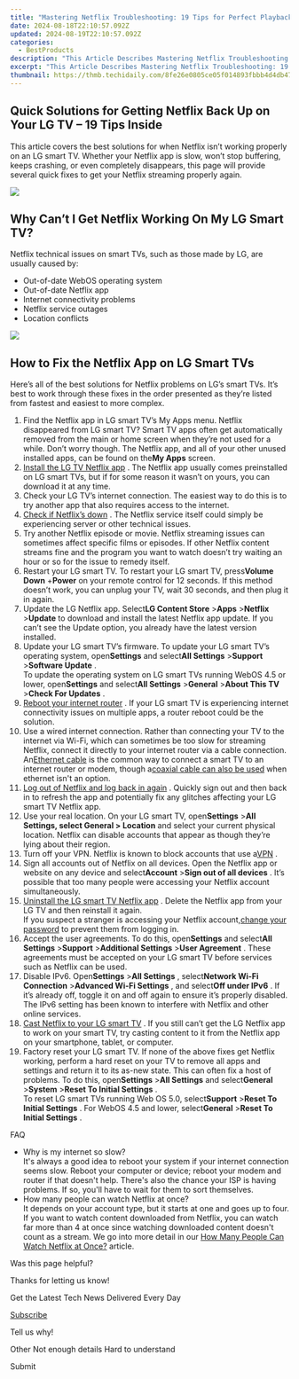 ```yaml
---
title: "Mastering Netflix Troubleshooting: 19 Tips for Perfect Playback on LG Displays"
date: 2024-08-18T22:10:57.092Z
updated: 2024-08-19T22:10:57.092Z
categories:
  - BestProducts
description: "This Article Describes Mastering Netflix Troubleshooting: 19 Tips for Perfect Playback on LG Displays"
excerpt: "This Article Describes Mastering Netflix Troubleshooting: 19 Tips for Perfect Playback on LG Displays"
thumbnail: https://thmb.techidaily.com/8fe26e0805ce05f014893fbbb4d4db477ab6f4023c6f698c9064238804be4852.jpg
---
```


## Quick Solutions for Getting Netflix Back Up on Your LG TV – 19 Tips Inside
 This article covers the best solutions for when Netflix isn’t working properly on an LG smart TV. Whether your Netflix app is slow, won’t stop buffering, keeps crashing, or even completely disappears, this page will provide several quick fixes to get your Netflix streaming properly again.

<!-- affiliate ads begin -->
<a href="https://secure.2checkout.com/order/checkout.php?PRODS=4620780&QTY=1&AFFILIATE=108875&CART=1"><img src="https://secure.avangate.com/images/merchant/07dd4d5a72f5740ef0f035f201951476/728__90banner.jpg" border="0"></a>
<!-- affiliate ads end -->
## Why Can’t I Get Netflix Working On My LG Smart TV?

 Netflix technical issues on smart TVs, such as those made by LG, are usually caused by:

* Out-of-date WebOS operating system
* Out-of-date Netflix app
* Internet connectivity problems
* Netflix service outages
* Location conflicts

<!-- affiliate ads begin -->
<a href="https://store.movavi.com/affiliate.php?ACCOUNT=MOVAVI&AFFILIATE=108875&PATH=https%3A%2F%2Fwww.movavi.com%3FAFFILIATE%3D108875%26RESOURCE%3DBanner%2B728x90"><img src="https://mcusercontent.com/0885a03ded3d480dca9287f12/images/2e76fe6a-3010-1b37-7846-f34ff9c6b4ca.png" border="0"></a>
<!-- affiliate ads end -->
## How to Fix the Netflix App on LG Smart TVs

 Here’s all of the best solutions for Netflix problems on LG’s smart TVs. It’s best to work through these fixes in the order presented as they’re listed from fastest and easiest to more complex.  

1. Find the Netflix app in LG smart TV’s My Apps menu. Netflix disappeared from LG smart TV? Smart TV apps often get automatically removed from the main or home screen when they’re not used for a while. Don’t worry though. The Netflix app, and all of your other unused installed apps, can be found on the**My Apps** screen.
2. [Install the LG TV Netflix app](https://www.lifewire.com/how-to-add-apps-to-a-smart-tv-4172379) . The Netflix app usually comes preinstalled on LG smart TVs, but if for some reason it wasn’t on yours, you can download it at any time.
3. Check your LG TV’s internet connection. The easiest way to do this is to try another app that also requires access to the internet.
4. [Check if Netflix’s down](https://help.netflix.com/en/is-netflix-down) . The Netflix service itself could simply be experiencing server or other technical issues.
5. Try another Netflix episode or movie. Netflix streaming issues can sometimes affect specific films or episodes. If other Netflix content streams fine and the program you want to watch doesn’t try waiting an hour or so for the issue to remedy itself.
6. Restart your LG smart TV. To restart your LG smart TV, press**Volume Down** +**Power** on your remote control for 12 seconds. If this method doesn’t work, you can unplug your TV, wait 30 seconds, and then plug it in again.
7. Update the LG Netflix app. Select**LG Content Store** \>**Apps** \>**Netflix** \>**Update** to download and install the latest Netflix app update. If you can’t see the Update option, you already have the latest version installed.
8. Update your LG smart TV’s firmware. To update your LG smart TV’s operating system, open**Settings** and select**All Settings** \>**Support** \>**Software Update** .  
 To update the operating system on LG smart TVs running WebOS 4.5 or lower, open**Settings** and select**All Settings** \>**General** \>**About This TV** \>**Check For Updates** .
9. [Reboot your internet router](https://www.lifewire.com/how-to-properly-restart-a-router-modem-2624570) . If your LG smart TV is experiencing internet connectivity issues on multiple apps, a router reboot could be the solution.
10. Use a wired internet connection. Rather than connecting your TV to the internet via Wi-Fi, which can sometimes be too slow for streaming Netflix, connect it directly to your internet router via a cable connection.  
 An[Ethernet cable](https://www.lifewire.com/what-is-an-ethernet-port-817546) is the common way to connect a smart TV to an internet router or modem, though a[coaxial cable can also be used](https://www.lifewire.com/connect-tv-and-modem-to-one-cable-outlet-5184952) when ethernet isn't an option.
11. [Log out of Netflix and log back in again](https://www.lifewire.com/log-out-of-netflix-on-tv-5193061) . Quickly sign out and then back in to refresh the app and potentially fix any glitches affecting your LG smart TV Netflix app.
12. Use your real location. On your LG smart TV, open**Settings** \>**All Settings, select General > Location** and select your current physical location. Netflix can disable accounts that appear as though they’re lying about their region.
13. Turn off your VPN. Netflix is known to block accounts that use a[VPN](https://www.lifewire.com/what-is-a-vpn-5189778) .
14. Sign all accounts out of Netflix on all devices. Open the Netflix app or website on any device and select**Account** \>**Sign out of all devices** . It’s possible that too many people were accessing your Netflix account simultaneously.
15. [Uninstall the LG smart TV Netflix app](https://www.lifewire.com/how-to-delete-apps-on-lg-smart-tvs-4589862) . Delete the Netflix app from your LG TV and then reinstall it again.  
 If you suspect a stranger is accessing your Netflix account,[change your password](https://www.lifewire.com/how-to-change-netflix-password-4173381) to prevent them from logging in.
16. Accept the user agreements. To do this, open**Settings** and select**All Settings** \>**Support** \>**Additional Settings** \>**User Agreement** . These agreements must be accepted on your LG smart TV before services such as Netflix can be used.
17. Disable IPv6\. Open**Settings** \>**All Settings** , select**Network Wi-Fi Connection** \>**Advanced Wi-Fi Settings** , and select**Off under IPv6** . If it’s already off, toggle it on and off again to ensure it’s properly disabled. The IPv6 setting has been known to interfere with Netflix and other online services.
18. [Cast Netflix to your LG smart TV](https://www.lifewire.com/how-to-connect-netflix-to-tv-4176277) . If you still can’t get the LG Netflix app to work on your smart TV, try casting content to it from the Netflix app on your smartphone, tablet, or computer.
19. Factory reset your LG smart TV. If none of the above fixes get Netflix working, perform a hard reset on your TV to remove all apps and settings and return it to its as-new state. This can often fix a host of problems. To do this, open**Settings** \>**All Settings** and select**General** \>**System** \>**Reset To Initial Settings** .  
 To reset LG smart TVs running Web OS 5.0, select**Support** \>**Reset To Initial Settings** . For WebOS 4.5 and lower, select**General** \>**Reset To Initial Settings** .

 FAQ

* Why is my internet so slow?  
 It's always a good idea to reboot your system if your internet connection seems slow. Reboot your computer or device; reboot your modem and router if that doesn't help. There's also the chance your ISP is having problems. If so, you'll have to wait for them to sort themselves.
* How many people can watch Netflix at once?  
 It depends on your account type, but it starts at one and goes up to four. If you want to watch content downloaded from Netflix, you can watch far more than 4 at once since watching downloaded content doesn't count as a stream. We go into more detail in our [How Many People Can Watch Netflix at Once?](https://www.lifewire.com/how-many-people-can-watch-netflix-at-once-5192108) article.

Was this page helpful?

Thanks for letting us know!

 Get the Latest Tech News Delivered Every Day

[Subscribe](https://www.lifewire.com/#)

Tell us why!

 Other  Not enough details  Hard to understand

 Submit

<ins class="adsbygoogle"
     style="display:block"
     data-ad-format="autorelaxed"
     data-ad-client="ca-pub-7571918770474297"
     data-ad-slot="1223367746"></ins>



<ins class="adsbygoogle"
     style="display:block"
     data-ad-client="ca-pub-7571918770474297"
     data-ad-slot="8358498916"
     data-ad-format="auto"
     data-full-width-responsive="true"></ins>


